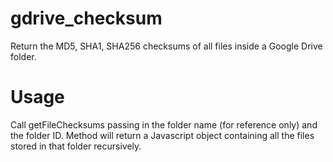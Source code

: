 # gdrive_checksum
Return the MD5, SHA1, SHA256 checksums of all files inside a Google Drive folder.

# Usage
Call getFileChecksums passing in the folder name (for reference only) and the folder ID. Method will return a Javascript object containing all the files stored in that folder recursively.
